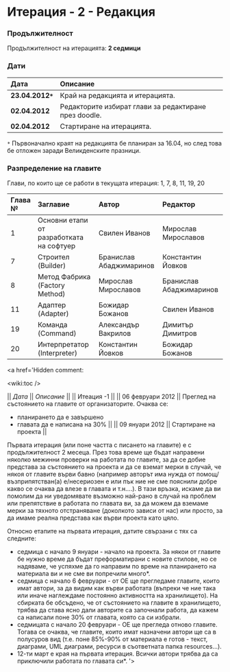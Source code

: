 # Итерация - 2 - Редакция #

### Продължителност ###

Продължителност на итерацията: **2 седмици**

### Дати ###

| **Дата** | **Описание** |
|:-------------|:---------------------|
| **23.04.2012`*`** | Край на редакцията и итерацията. |
| **02.04.2012** | Редакторите избират глави за редактиране през doodle. |
| **02.04.2012** | Стартиране на итерацията. |

`*` Първоначално краят на редакцията бе планиран за 16.04, но след това бе отложен заради Великденските празници.

### Разпределение на главите ###

Глави, по които ще се работи в текущата итерация: 1, 7, 8, 11, 19, 20

| **Глава №** | **Заглавие** | **Автор** | **Редактор** |
|:-------------------|:---------------------|:---------------|:---------------------|
| 1 | Основни етапи от разработката на софтуер | Свилен Иванов | Мирослав Мирославов |
| 7 | Строител (Builder) | Бранислав Абаджимаринов | Константин Йовков |
| 8 | Метод Фабрика (Factory Method) | Мирослав Мирославов | Бранислав Абаджимаринов |
| 11 | Адаптер (Adapter) | Божидар Божанов | Свилен Иванов |
| 19 | Команда (Command) | Александър Вакрилов | Димитър Димитров |
| 20 | Интерпретатор (Interpreter) | Константин Йовков | Божидар Божанов |

<a href='Hidden comment: 

<wiki:toc />



|| *Дата* || *Описание* ||
|| Итеация -1 ||
|| 06 февруари 2012 ||  Преглед на състоянието на главите от организаторите. Очаква се:
* планирането да е завършено
* главата да е написана на 30%  ||
|| 09 януари 2012 ||  Стартиране на проекта ||

Първата итерация (или поне частта с писането на главите) е с продължителност 2 месеца. През това време ще бъдат направени няколко межинни проверки на работата по главите, за да се добие представа за състоянието на проекта и да се вземат мерки в случай, че някоя от главите върви бавно (например авторът има нужда от помощ/възприпятстван(а) е/несериозен е или пък ние не сме пояснили добре какво се очаква да влезе в главата и т.н....). В тази връзка, искаме да ви помолим да ни уведомявате възможно най-рано в случай на проблем или препятствие в работата по главата ви, за да можем да вземаме мерки за тяхното отстраняване (доколкото зависи от нас) или просто, за да имаме реална представа как върви проекта като цяло.

Относно етапите на първата итерация, датите свързани с тях са следните:
- седмица с начало 9 януари - начало на проекта. За някои от главите бе нужно време да бъдат преформатирани с новите стилове, но се надяваме, че успяхме да го направим по време на планирането на материала ви и не сме ви попречили много*.
- седмица с начало 6 февруари - от ОЕ ще прегледаме главите, които имат автори, за да видим как върви работата (въпреки че ние така или иначе наглеждаме постоянно активността на хранилището). На сбирката бе обсъдено, че от състоянието на главите в хранилището, трябва да става ясно дали авторите са започнали работа, да кажем са написали поне 30% от главата, която са си избрали.
- седмицата с начало 20 февруари - ОЕ ще прегледа отново главите. Тогава се очаква, че главите, които имат назначени автори ще са в полусуров вид (т.е. поне 85%-90% от материала е готов - текст, диаграми, UML диаграми, ресурси в съответната папка resources...).
- 12-ти март е края на първата итерация. Всички автори трябва да са приключили работата по главата си*.
'></a>